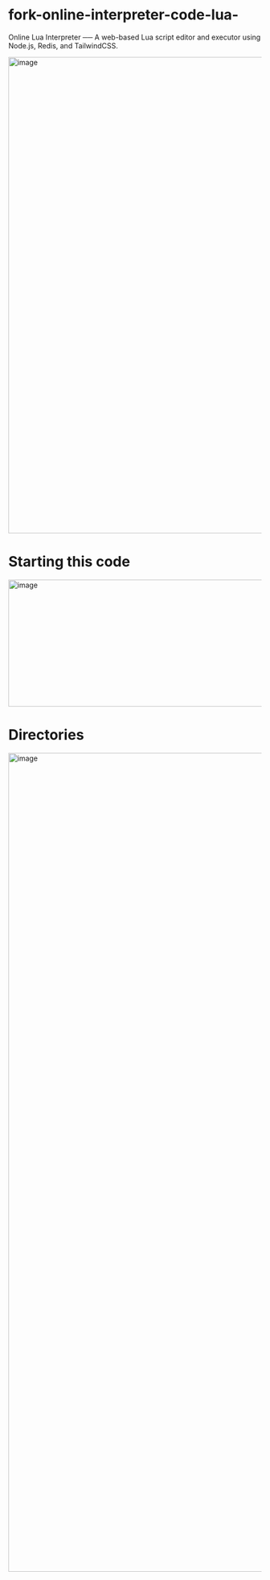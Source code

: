 # fork-online-interpreter-code-lua-
Online Lua Interpreter ── A web-based Lua script editor and executor using Node.js, Redis, and TailwindCSS.

<img width="1850" height="946" alt="image" src="https://github.com/user-attachments/assets/e6efdaf2-8984-4413-80b0-b75c19628fe5" />

# Starting this code

<img width="1850" height="252" alt="image" src="https://github.com/user-attachments/assets/e99a688b-5f97-45ca-939e-1f23383f3e43" />

# Directories

<img width="1850" height="1626" alt="image" src="https://github.com/user-attachments/assets/3eb251fc-1ba3-4f3d-8e54-4004fa3fd90b" />
